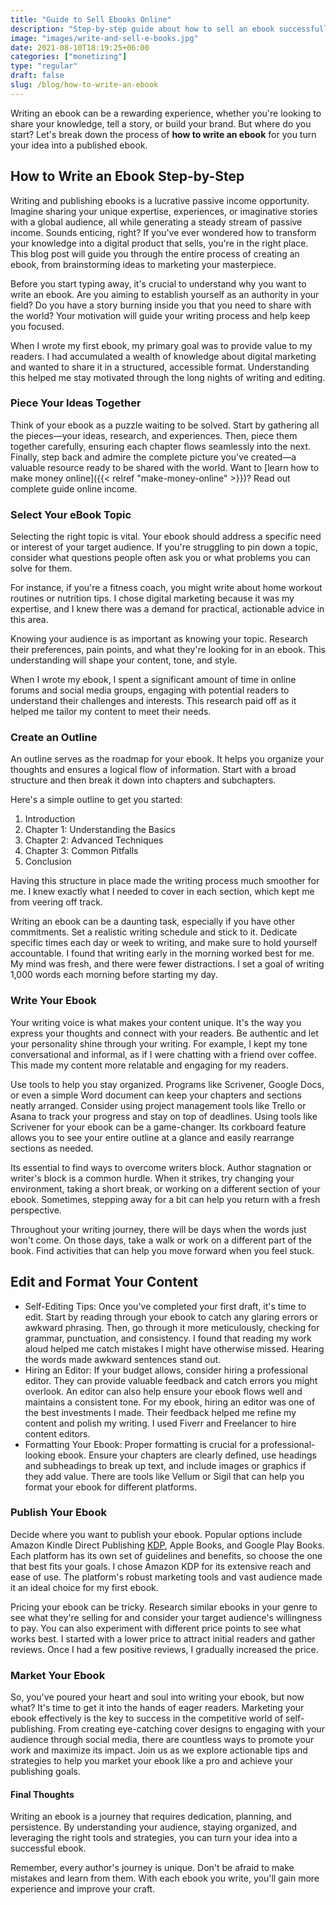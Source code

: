 ```yaml
---
title: "Guide to Sell Ebooks Online"
description: "Step-by-step guide about how to sell an ebook successfully. Discover essential methods of self publication."
image: "images/write-and-sell-e-books.jpg"
date: 2021-08-10T18:19:25+06:00
categories: ["monetizing"]
type: "regular"
draft: false
slug: /blog/how-to-write-an-ebook
---
```


Writing an ebook can be a rewarding experience, whether you're looking to share your knowledge, tell a story, or build your brand. But where do you start? Let's break down the process of **how to write an ebook** for you turn your idea into a published ebook.

## How to Write an Ebook Step-by-Step

Writing and publishing ebooks is a lucrative passive income opportunity. Imagine sharing your unique expertise, experiences, or imaginative stories with a global audience, all while generating a steady stream of passive income. Sounds enticing, right? If you've ever wondered how to transform your knowledge into a digital product that sells, you're in the right place. This blog post will guide you through the entire process of creating an ebook, from brainstorming ideas to marketing your masterpiece.

Before you start typing away, it's crucial to understand why you want to write an ebook. Are you aiming to establish yourself as an authority in your field? Do you have a story burning inside you that you need to share with the world? Your motivation will guide your writing process and help keep you focused.

When I wrote my first ebook, my primary goal was to provide value to my readers. I had accumulated a wealth of knowledge about digital marketing and wanted to share it in a structured, accessible format. Understanding this helped me stay motivated through the long nights of writing and editing.

### Piece Your Ideas Together

Think of your ebook as a puzzle waiting to be solved. Start by gathering all the pieces—your ideas, research, and experiences. Then, piece them together carefully, ensuring each chapter flows seamlessly into the next. Finally, step back and admire the complete picture you've created—a valuable resource ready to be shared with the world. Want to [learn how to make money online]({{< relref "make-money-online" >}})? Read out complete guide online income.

### Select Your eBook Topic

Selecting the right topic is vital. Your ebook should address a specific need or interest of your target audience. If you're struggling to pin down a topic, consider what questions people often ask you or what problems you can solve for them.

For instance, if you're a fitness coach, you might write about home workout routines or nutrition tips. I chose digital marketing because it was my expertise, and I knew there was a demand for practical, actionable advice in this area.

Knowing your audience is as important as knowing your topic. Research their preferences, pain points, and what they're looking for in an ebook. This understanding will shape your content, tone, and style.

When I wrote my ebook, I spent a significant amount of time in online forums and social media groups, engaging with potential readers to understand their challenges and interests. This research paid off as it helped me tailor my content to meet their needs.

### Create an Outline

An outline serves as the roadmap for your ebook. It helps you organize your thoughts and ensures a logical flow of information. Start with a broad structure and then break it down into chapters and subchapters.

Here's a simple outline to get you started:

1. Introduction
2. Chapter 1: Understanding the Basics
3. Chapter 2: Advanced Techniques
4. Chapter 3: Common Pitfalls
5. Conclusion

Having this structure in place made the writing process much smoother for me. I knew exactly what I needed to cover in each section, which kept me from veering off track.

Writing an ebook can be a daunting task, especially if you have other commitments. Set a realistic writing schedule and stick to it. Dedicate specific times each day or week to writing, and make sure to hold yourself accountable. I found that writing early in the morning worked best for me. My mind was fresh, and there were fewer distractions. I set a goal of writing 1,000 words each morning before starting my day.

### Write Your Ebook

Your writing voice is what makes your content unique. It's the way you express your thoughts and connect with your readers. Be authentic and let your personality shine through your writing. For example, I kept my tone conversational and informal, as if I were chatting with a friend over coffee. This made my content more relatable and engaging for my readers.

Use tools to help you stay organized. Programs like Scrivener, Google Docs, or even a simple Word document can keep your chapters and sections neatly arranged. Consider using project management tools like Trello or Asana to track your progress and stay on top of deadlines. Using tools like Scrivener for your ebook can be a game-changer. Its corkboard feature allows you to see your entire outline at a glance and easily rearrange sections as needed.

Its essential to find ways to overcome writers block. Author stagnation or writer's block is a common hurdle. When it strikes, try changing your environment, taking a short break, or working on a different section of your ebook. Sometimes, stepping away for a bit can help you return with a fresh perspective.

Throughout your writing journey, there will be days when the words just won't come. On those days, take a walk or work on a different part of the book. Find activities that can help you move forward when you feel stuck.

## Edit and Format Your Content

* Self-Editing Tips: Once you've completed your first draft, it's time to edit. Start by reading through your ebook to catch any glaring errors or awkward phrasing. Then, go through it more meticulously, checking for grammar, punctuation, and consistency. I found that reading my work aloud helped me catch mistakes I might have otherwise missed. Hearing the words made awkward sentences stand out.
* Hiring an Editor: If your budget allows, consider hiring a professional editor. They can provide valuable feedback and catch errors you might overlook. An editor can also help ensure your ebook flows well and maintains a consistent tone. For my ebook, hiring an editor was one of the best investments I made. Their feedback helped me refine my content and polish my writing. I used Fiverr and Freelancer to hire content editors.
* Formatting Your Ebook: Proper formatting is crucial for a professional-looking ebook. Ensure your chapters are clearly defined, use headings and subheadings to break up text, and include images or graphics if they add value. There are tools like Vellum or Sigil that can help you format your ebook for different platforms.

### Publish Your Ebook

Decide where you want to publish your ebook. Popular options include Amazon Kindle Direct Publishing [KDP](https://kdp.amazon.com/), Apple Books, and Google Play Books. Each platform has its own set of guidelines and benefits, so choose the one that best fits your goals. I chose Amazon KDP for its extensive reach and ease of use. The platform's robust marketing tools and vast audience made it an ideal choice for my first ebook.

Pricing your ebook can be tricky. Research similar ebooks in your genre to see what they're selling for and consider your target audience's willingness to pay. You can also experiment with different price points to see what works best. I started with a lower price to attract initial readers and gather reviews. Once I had a few positive reviews, I gradually increased the price.

### Market Your Ebook

So, you've poured your heart and soul into writing your ebook, but now what? It's time to get it into the hands of eager readers. Marketing your ebook effectively is the key to success in the competitive world of self-publishing. From creating eye-catching cover designs to engaging with your audience through social media, there are countless ways to promote your work and maximize its impact. Join us as we explore actionable tips and strategies to help you market your ebook like a pro and achieve your publishing goals.

#### Final Thoughts

Writing an ebook is a journey that requires dedication, planning, and persistence. By understanding your audience, staying organized, and leveraging the right tools and strategies, you can turn your idea into a successful ebook.

Remember, every author's journey is unique. Don't be afraid to make mistakes and learn from them. With each ebook you write, you'll gain more experience and improve your craft.
